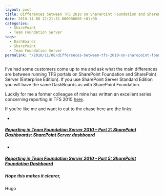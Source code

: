 ```yaml
---
layout: post
title: Differences between TFS 2010 on SharePoint Foundation and SharePoint Server
date: 2010-11-08 12:21:32.000000000 +01:00
categories:
  - SharePoint
  - Team Foundation Server
tags:
  - DashBoards
  - SharePoint
  - Team Foundation Server
permalink: "/2010/11/08/differences-between-tfs-2010-on-sharepoint-foundation-and-sharepoint-server/"
---
```


I’ve had some customers come up to me and ask what the main differences are between running TFS portals on SharePoint Foundation and SharePoint Server (Enterprise Edition). If you use SharePoint Server Standard Edition you will have the same DashBoards as with SharePoint Foundation.

Luckily for me a former colleague of mine has written an excellent series concerning reporting in TFS 2010 [here](http://blogs.msdn.com/b/sunder/archive/2009/11/24/reporting-in-team-foundation-server-2010-part-1-introduction.aspx "Reporting in Team Foundation Server 2010 – Part 1: Introduction").

If you’re like me and want to cut to the chase here are the links:

-

##### [Reporting in Team Foundation Server 2010 – Part 2: SharePoint Dashboards: SharePoint Server dashboard](http://blogs.msdn.com/b/sunder/archive/2010/01/05/reporting-in-team-foundation-server-2010-part-2-sharepoint-dashboards-sharepoint-server-dashboard.aspx "Reporting in Team Foundation Server 2010 – Part 2: SharePoint Dashboards: SharePoint Server dashboard")

-

##### [Reporting in Team Foundation Server 2010 - Part 5: SharePoint Foundation Dashboard](http://blogs.msdn.com/b/sunder/archive/2010/02/18/reporting-in-team-foundation-server-2010-part-5-sharepoint-foundation-dashboard.aspx "Reporting in Team Foundation Server 2010 - Part 5: SharePoint Foundation Dashboard")

##### Hope this makes it clearer,

Hugo
